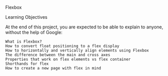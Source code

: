 Flexbox

Learning Objectives

At the end of this project, you are expected to be able to explain to anyone, without the help of Google:

    What is Flexbox?
    How to convert float positioning to a flex display
    How to horizontally and vertically align elements using Flexbox
    The difference between the main and cross axes
    Properties that work on flex elements vs flex container
    Shorthands for flex
    How to create a new page with flex in mind
